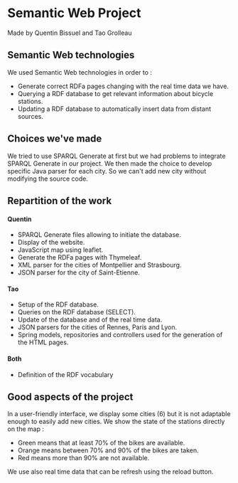 # Semantic Web Project

Made by Quentin  Bissuel and Tao Grolleau

## Semantic Web technologies

We used Semantic Web technologies in order to :
- Generate correct RDFa pages changing with the real time data we have.
- Querying a RDF database to get relevant information about bicycle stations.
- Updating a RDF database to automatically insert data from distant sources.

## Choices we've made

We tried to use SPARQL Generate at first but we had problems to integrate SPARQL Generate in our project.
We then made the choice to develop specific Java parser for each city. So we can't add new city without modifying the source code. 

## Repartition of the work

#### Quentin

- SPARQL Generate files allowing to initiate the database.
- Display of the website.
- JavaScript map using leaflet.
- Generate the RDFa pages with Thymeleaf.
- XML parser for the cities of Montpellier and Strasbourg.
- JSON parser for the city of Saint-Etienne.

#### Tao

- Setup of the RDF database.
- Queries on the RDF database (SELECT).
- Update of the database and of the real time data.
- JSON parsers for the cities of Rennes, Paris and Lyon.
- Spring models, repositories and controllers used for the generation of the HTML pages.

#### Both

- Definition of the RDF vocabulary

## Good aspects of the project

In a user-friendly interface, we display some cities (6) but it is not adaptable enough to easily add new cities.
We show the state of the stations directly on the map : 
- Green means that at least 70% of the bikes are available.
- Orange means between 70% and 90% of the bikes are taken.
- Red means more than 90% are not available.  

We use also real time data that can be refresh using the reload button.
